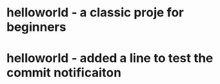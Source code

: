# helloworld - a classic proje for beginners
# helloworld - added a line to test the commit notificaiton
